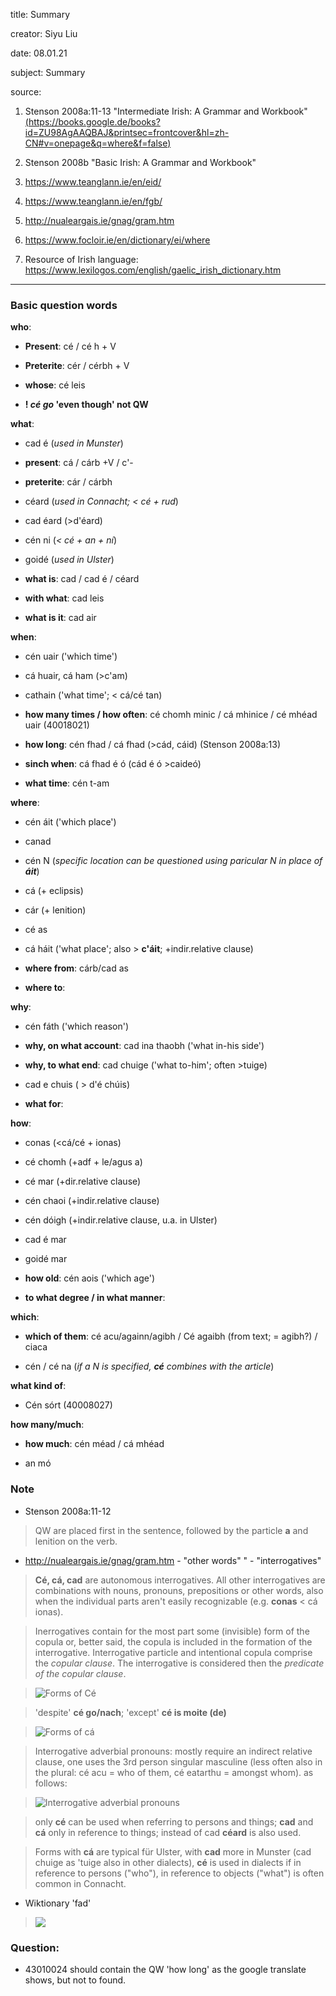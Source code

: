 
title:  Summary

creator: Siyu Liu

date: 08.01.21

subject: Summary

source: 

1. Stenson 2008a:11-13 "Intermediate Irish: A Grammar and Workbook" [(https://books.google.de/books?id=ZU98AgAAQBAJ&printsec=frontcover&hl=zh-CN#v=onepage&q=where&f=false)](https://books.google.de/books?id=Wh19AgAAQBAJ&printsec=frontcover&hl=zh-CN#v=onepage&q&f=false)

2. Stenson 2008b "Basic Irish: A Grammar and Workbook"

3. https://www.teanglann.ie/en/eid/

4. https://www.teanglann.ie/en/fgb/

5. http://nualeargais.ie/gnag/gram.htm

6. https://www.focloir.ie/en/dictionary/ei/where

7. Resource of Irish language: https://www.lexilogos.com/english/gaelic_irish_dictionary.htm

----

### Basic question words

**who**: 

 - **Present**: cé / cé h + V
 
 - **Preterite**: cér / cérbh + V
 
 - **whose**: cé leis
 
 - **! *cé go* 'even though' not QW**
 
**what**: 

 - cad é (*used in Munster*)
 
 - **present**: cá / cárb +V / c'-
 
 - **preterite**: cár / cárbh
 
 - céard (*used in Connacht; < cé + rud*)
 
 - cad éard (>d'éard)
 
 - cén ni (*< cé + an + ní*)
 
 - goidé (*used in Ulster*)
 
 - **what is**: cad / cad é / céard
 
 - **with what**: cad leis
 
 - **what is it**: cad air
 
**when**: 

 - cén uair ('which time')
 
 - cá huair, cá ham (>c'am)
 
 - cathain ('what time'; < cá/cé tan)
 
 - **how many times / how often**:	cé chomh minic / cá mhinice / 	cé mhéad uair (40018021)
 
 - **how long**: cén fhad	 / cá fhad (>cád, cáid) (Stenson 2008a:13)
 
 - **sinch when**: cá fhad é ó (cád é ó >caideó)
 
 - **what time**: cén t-am
 
**where**: 

 - cén áit ('which place')
 
 - canad
 
 - cén N (*specific location can be questioned using paricular N in place of **áit***)
 
 - cá (+ eclipsis)
 
 - cár (+ lenition)
 
 - cé as
 
 - cá háit ('what place'; also > **c'áit**; +indir.relative clause)
   
 - **where from**: cárb/cad as
 
 - **where to**: 
 
**why**: 

 - cén fáth ('which reason')
 
 - **why, on what account**: cad ina thaobh ('what in-his side')
 
 - **why, to what end**: cad chuige ('what to-him'; often >tuige)
 
 - cad e chuis ( > d'é chúis)
 
 - **what for**:

**how**: 

 - conas (<cá/cé + ionas)
 
 - cé chomh (+adf + le/agus a)
 
 - cé mar (+dir.relative clause)
 
 - cén chaoi (+indir.relative clause)
 
 - cén dóigh (+indir.relative clause, u.a. in Ulster)
 
 - cad é mar
 
 - goidé mar
 
 - **how old**: cén aois ('which age')
 
 - **to what degree / in what manner**: 
  
**which**: 

 - **which of them**: cé acu/againn/agibh / Cé agaibh (from text; = agibh?) / ciaca
 
 - cén / cé na (*if a N is specified, **cé** combines with the article*)
  
**what kind of**: 

 - 	Cén sórt (40008027)

**how many/much**: 
 
 - **how much**: cén méad / cá mhéad
 
 - an mó


### Note

- Stenson 2008a:11-12

> QW are placed first in the sentence, followed by the particle **a** and lenition on the verb.

- http://nualeargais.ie/gnag/gram.htm - "other words" " - "interrogatives"

> **Cé, cá, cad** are autonomous interrogatives. All other interrogatives are combinations with nouns, pronouns, prepositions or other words, also when the individual parts aren't easily recognizable (e.g. **conas** < cá ionas).

> Inerrogatives contain for the most part some (invisible) form of the copula or, better said, the copula is included in the formation of the interrogative. Interrogative particle and intentional copula comprise the *copular clause*. The interrogative is considered then the *predicate of the copular clause*.

> ![Forms of **Cé**](https://user-images.githubusercontent.com/33869669/104163354-91e9a200-53f6-11eb-8982-ab43d46b371b.png)

> 'despite' **cé go/nach**; 'except' **cé is moite (de)**

> ![Forms of **cá**](https://user-images.githubusercontent.com/33869669/104164515-4fc16000-53f8-11eb-929c-36d6a575d063.png)

> Interrogative adverbial pronouns: mostly require an indirect relative clause, one uses the 3rd person singular masculine (less often also in the plural: cé acu = who of them, cé eatarthu = amongst whom). as follows:

> ![Interrogative adverbial pronouns](https://user-images.githubusercontent.com/33869669/104166005-6668b680-53fa-11eb-95c4-4d52297a6c18.png)

> only **cé** can be used when referring to persons and things; **cad** and **cá** only in reference to things; instead of cad **céard** is also used.

> Forms with **cá** are typical für Ulster, with **cad** more in Munster (cad chuige as 'tuige also in other dialects), **cé** is used in dialects if in reference to persons ("who"), in reference to objects ("what") is often common in Connacht.

- Wiktionary 'fad'

> ![](https://user-images.githubusercontent.com/33869669/108327612-e63d2a00-71cb-11eb-8b66-23e2139507c9.png)






### Question:

- 43010024	should contain the QW 'how long' as the google translate shows, but not to found.

